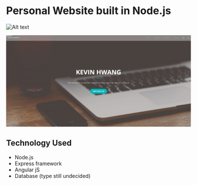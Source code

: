 # Personal Website built in Node.js

![Alt text](https://travis-ci.org/mykevin81/Personal-Website.svg?branch=master "Travis CI")

![Alt text](/public/img/ScreenShot.png?raw=true "Website View")

## Technology Used
  - Node.js
  - Express framework
  - Angular jS
  - Database (type still undecided)
  

